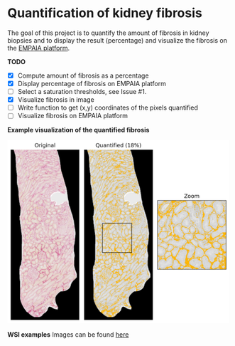 # Quantification of kidney fibrosis

The goal of this project is to quantify the amount of fibrosis in kidney biopsies and to display the result (percentage) and visualize the fibrosis on the [EMPAIA platform](https://www.empaia.org/en). 

**TODO**
- [x] Compute amount of fibrosis as a percentage
- [x] Display percentage of fibrosis on EMPAIA platform 
- [ ] Select a saturation thresholds, see Issue #1.
- [x] Visualize fibrosis in image
- [ ] Write function to get (x,y) coordinates of the pixels quantified
- [ ] Visualize fibrosis on EMPAIA platform 

**Example visualization of the quantified fibrosis**

<img src="quantification_example.png" width="500"/>

**WSI examples**
Images can be found [here](https://1drv.ms/f/s!AhNRStGceBGkic41KBJ1qpv63QOHZQ?e=dml31P)
